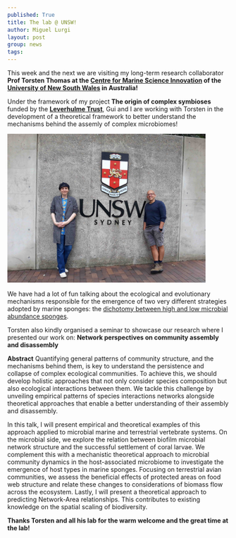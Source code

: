 ```yaml
---
published: True
title: The lab @ UNSW!
author: Miguel Lurgi
layout: post
group: news
tags: 
---
```

This week and the next we are visiting my long-term research collaborator **Prof Torsten Thomas at the [Centre for Marine Science Innovation](https://www.unsw.edu.au/research/cmsi) of the [University of New South Wales](https://www.unsw.edu.au/) in Australia!**

Under the framework of my project **The origin of complex symbioses** funded by the **[Leverhulme Trust](https://www.leverhulme.ac.uk/)**, Gui and I are working with Torsten in the development of a theoretical framework to better understand the mechanisms behind the assemly of complex microbiomes!

<img src="/static/img/pub/2024_UNSW_Visit.jpg" alt="picture at the uni" class="img-fluid" width="450">

We have had a lot of fun talking about the ecological and evolutionary mechanisms responsible for the emergence of two very different strategies adopted by marine sponges: the [dichotomy between high and low microbial abundance sponges](https://doi.org/10.1111/j.1574-6941.2005.00046.x).

Torsten also kindly organised a seminar to showcase our research where I presented our work on: **Network perspectives on community assembly and disassembly**

**Abstract**
Quantifying general patterns of community structure, and the mechanisms behind them, is key to understand the persistence and collapse of complex ecological communities. To achieve this, we should develop holistic approaches that not only consider species composition but also ecological interactions between them. We tackle this challenge by unveiling empirical patterns of species interactions networks alongside theoretical approaches that enable a better understanding of their assembly and disassembly.

In this talk, I will present empirical and theoretical examples of this approach applied to microbial marine and terrestrial vertebrate systems. On the microbial side, we explore the relation between biofilm microbial network structure and the successful settlement of coral larvae. We complement this with a mechanistic theoretical approach to microbial community dynamics in the host-associated microbiome to investigate the emergence of host types in marine sponges. Focusing on terrestrial avian communities, we assess the beneficial effects of protected areas on food web structure and relate these changes to considerations of biomass flow across the ecosystem. Lastly, I will present a theoretical approach to predicting Network-Area relationships. This contributes to existing knowledge on the spatial scaling of biodiversity.

**Thanks Torsten and all his lab for the warm welcome and the great time at the lab!**

 
